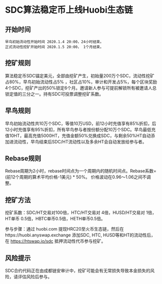 
# SDC算法稳定币上线Huobi生态链 

## 开始时间

	早鸟初始流动性开始时间 2020.1.4 20:00，24小时结束。
	正式流动性挖矿开始时间 2020.1.5 20:00， 1个月结束。

## 挖矿规则

算法稳定币SDC锚定美元，全部由挖矿产生，初始量200万个SDC，流动性挖矿占80%，早鸟初始流动性占5% ，社区占10%，审计和开发占5%，每个区块奖励4个SDC，挖矿产出的50%锁定6个月。邀请新人参与可提前解锁所有被邀请人总锁定值的三分之一。持有SDC可投票调整挖矿系数。

## 早鸟规则

早鸟初始流动性共10万个SDC，等值10万USD，前12小时充值享有85%折扣，后12小时充值享有95%折扣，所有早鸟参与者按份额分配10万个SDC。早鸟最低充值10HT，最高充值5000HT，充值金额50%兑换成SDC，与剩余50%HT自动添加进流动性，早鸟结束后SDC/HT流动性以及多余HT会自动发放给参与者。

## Rebase规则

Rebase周期为2小时，rebase时间点为一个周期内的随机时间点。Rebase系数=(前12个周期的算术平均价格-1美元) * 50%。 价格波动在0.96～1.06之间不调整。
	
## 挖矿方法

挖矿系数：SDC/HT交易对100倍，HTC/HT交易对 4倍，HUSD/HT交易对 1倍，HT单币 0.5倍，HBTC单币0.5倍，HETH单币0.5倍。 

参与步骤：通过 huobi.com 提现HRC20至火币生态链，然后在https://huobi.anyswap.exchange 添加SDC, HTC, HUSD等和HT的流动性后，在 https://htswap.io/sdc 抵押流动性代币参与挖矿。

## 风险提示

SDC合约代码正在由成都链安审计中，挖矿可能会有无常损失导致本金损失的风险，请评估风险后参与。
